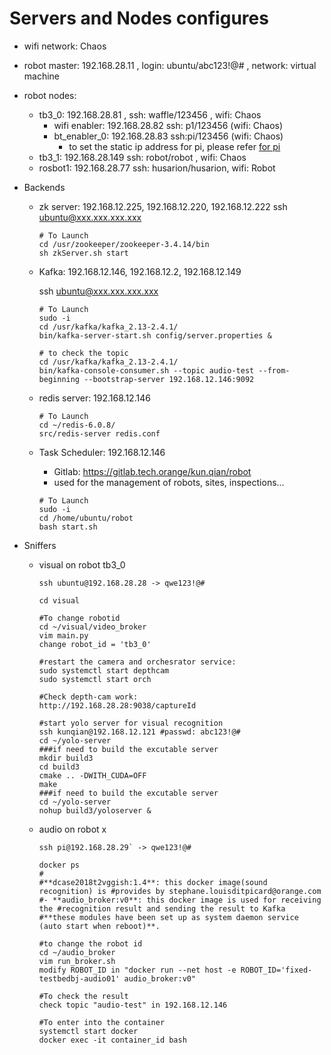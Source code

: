 # Servers and Nodes configures

* wifi network: Chaos

* robot master: 192.168.28.11 , login: ubuntu/abc123!@# , network: virtual machine

* robot nodes:

  * tb3_0: 192.168.28.81 , ssh: waffle/123456 , wifi: Chaos
    * wifi enabler: 192.168.28.82 ssh: p1/123456 (wifi: Chaos)
    * bt_enabler_0: 192.168.28.83 ssh:pi/123456 (wifi: Chaos)
      * to set the static ip address for pi, please refer [for pi](https://electrondust.com/2017/11/25/setting-raspberry-pi-wifi-static-ip-raspbian-stretch-lite/)
  * tb3_1: 192.168.28.149  ssh: robot/robot , wifi: Chaos
  * rosbot1: 192.168.28.77 ssh: husarion/husarion, wifi: Robot

* Backends

  * zk server: 192.168.12.225, 192.168.12.220, 192.168.12.222
    ssh ubuntu@xxx.xxx.xxx.xxx

    ```
    # To Launch
    cd /usr/zookeeper/zookeeper-3.4.14/bin
    sh zkServer.sh start 
    ```

  * Kafka: 192.168.12.146, 192.168.12.2, 192.168.12.149

    ssh ubuntu@xxx.xxx.xxx.xxx

    ```
    # To Launch
    sudo -i
    cd /usr/kafka/kafka_2.13-2.4.1/
    bin/kafka-server-start.sh config/server.properties &
    ```

    ```
    # to check the topic
    cd /usr/kafka/kafka_2.13-2.4.1/
    bin/kafka-console-consumer.sh --topic audio-test --from-beginning --bootstrap-server 192.168.12.146:9092
    ```

    

  * redis server: 192.168.12.146

    ```
    # To Launch
    cd ~/redis-6.0.8/
    src/redis-server redis.conf
    ```

  * Task Scheduler: 192.168.12.146

    * Gitlab: https://gitlab.tech.orange/kun.qian/robot
    * used for the management of robots, sites, inspections...

    ```
    # To Launch
    sudo -i
    cd /home/ubuntu/robot
    bash start.sh
    ```

* Sniffers

  * visual on robot tb3_0

    ```
    ssh ubuntu@192.168.28.28 -> qwe123!@#
    
    cd visual
    
    #To change robotid
    cd ~/visual/video_broker
    vim main.py
    change robot_id = 'tb3_0'
    
    #restart the camera and orchesrator service:
    sudo systemctl start depthcam
    sudo systemctl start orch
    
    #Check depth-cam work:
    http://192.168.28.28:9038/captureId
    
    #start yolo server for visual recognition
    ssh kunqian@192.168.12.121 #passwd: abc123!@#
    cd ~/yolo-server
    ###if need to build the excutable server
    mkdir build3
    cd build3
    cmake .. -DWITH_CUDA=OFF
    make
    ###if need to build the excutable server
    cd ~/yolo-server
    nohup build3/yoloserver &
    ```

    

  * audio on robot x

    ```
    ssh pi@192.168.28.29` -> qwe123!@#
    
    docker ps
    #
    #**dcase2018t2vggish:1.4**: this docker image(sound recognition) is #provides by stephane.louisditpicard@orange.com
    #- **audio_broker:v0**: this docker image is used for receiving the #recognition result and sending the result to Kafka
    #**these modules have been set up as system daemon service (auto start when reboot)**.
    
    #to change the robot id
    cd ~/audio_broker
    vim run_broker.sh
    modify ROBOT_ID in "docker run --net host -e ROBOT_ID='fixed-testbedbj-audio01' audio_broker:v0"
    
    #To check the result
    check topic "audio-test" in 192.168.12.146
    
    #To enter into the container
    systemctl start docker
    docker exec -it container_id bash
    ```
